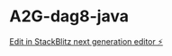 # A2G-dag8-java

[Edit in StackBlitz next generation editor ⚡️](https://stackblitz.com/~/github.com/Enforsix/A2G-dag8-java)